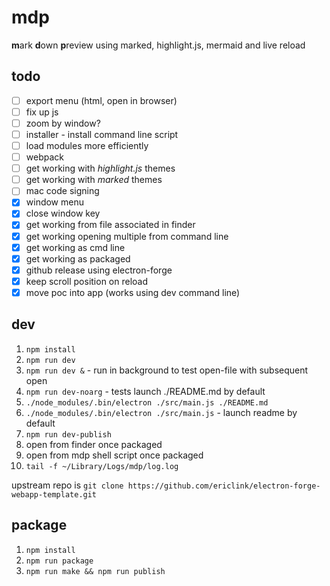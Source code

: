 # mdp
**m**ark **d**own **p**review using marked, highlight.js, mermaid and live reload

## todo
- [ ] export menu (html, open in browser)
- [ ] fix up js
- [ ] zoom by window?
- [ ] installer - install command line script
- [ ] load modules more efficiently
- [ ] webpack
- [ ] get working with *highlight.js* themes
- [ ] get working with *marked* themes
- [ ] mac code signing
- [x] window menu
- [x] close window key
- [x] get working from file associated in finder
- [x] get working opening multiple from command line
- [x] get working as cmd line
- [x] get working as packaged
- [x] github release using electron-forge
- [x] keep scroll position on reload
- [x] move poc into app (works using dev command line)

## dev
1. `npm install`
1. `npm run dev`
1. `npm run dev &` - run in background to test open-file with subsequent open
1. `npm run dev-noarg` - tests launch ./README.md by default
1. `./node_modules/.bin/electron ./src/main.js ./README.md`
1. `./node_modules/.bin/electron ./src/main.js` - launch readme by default
1. `npm run dev-publish`
1. open from finder once packaged
1. open from mdp shell script once packaged
1. `tail -f ~/Library/Logs/mdp/log.log`

upstream repo is `git clone https://github.com/ericlink/electron-forge-webapp-template.git`

## package
1. `npm install`
1. `npm run package`
1. `npm run make && npm run publish`

